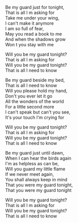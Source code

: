 Be my guard just for tonight,    
That is all I m asking for    
Take me under your wing,    
I can't make it anymore    
I am so full of fear,    
May you read a book to me    
And when the shadows grow    
Won t you stay with me    
   
Will you be my guard tonight?    
That is all I m asking for    
Will you be my guard tonight?    
That is all I need to know    
   
Be my guard beside my bed,    
That is all I need to know    
Will you please hold my hand,    
Don't you ever let it go    
All the wonders of the world    
For a little second more    
I can't speak but can't you see,    
It's your touch I'm crying for    
   
Will you be my guard tonight?    
That is all I m asking for    
Will you be my guard tonight?    
That is all I need to know    
   
Be my guard just until dawn,    
When I can hear the birds again    
I'm as helpless as can be,    
Will you guard my little flame    
If we never meet again,    
You shall always keep in mind    
That you were my guard tonight,    
That you were my guard tonight    
   
Will you be my guard tonight?    
That is all I m asking for    
Will you be my guard tonight?    
That is all I need to know   
   

